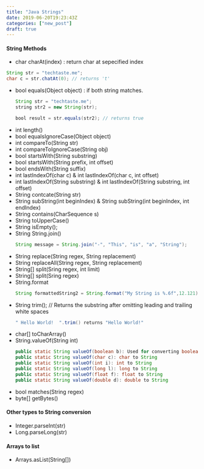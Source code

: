 ```yaml
---
title: "Java Strings"
date: 2019-06-20T19:23:43Z
categories: ["new_post"]
draft: true
---
```


#### **String Methods**
* char charAt(index) : return char at sepecified index
``` java
String str = "techtaste.me";
char c = str.chatAt(0); // returns 't'
```

* bool equals(Object object) : if both string matches.
	``` java
	String str = "techtaste.me";
	string str2 = new String(str);
	
	bool result = str.equals(str2); // returns true
	```
* int length()
* bool equalsIgnoreCase(Object object)
* int compareTo(String str)
* int compareToIgnoreCase(String obj)
* bool startsWith(String substring)
* bool startsWith(String prefix, int offset)
* bool endsWith(String suffix)
* int lastIndexOf(char c) & int lastIndexOf(char c, int offset)
* int lastIndexOf(String substring) & int lastIndexOf(String substring, int offset)
* String contcate(String str)
* String subString(int beginIndex) & String subString(int beginIndex, int endIndex) 
* String contains(CharSequence s)
* String toUpperCase()
* String isEmpty();
* String String.join()
	``` java
	String message = String.join("-", "This", "is", "a", "String");
	``` 
* String replace(String regex, String replacement)
* String replaceAll(String regex, String replacement)
* String[] split(Sring regex, int limit)
* String[] split(Sring regex)
* String.format
	``` java
	String formattedString2 = String.format("My String is %.6f",12.121);
	```
* String trim(); // Returns the substring after omitting leading and trailing white spaces
	``` java
	" Hello World!  ".trim() returns "Hello World!"
	```
* char[] toCharArray()
* String.valueOf(String int)
	``` java
	public static String valueOf(boolean b): Used for converting boolean value to a String
	public static String valueOf(char c): char to String
	public static String valueOf(int i): int to String
	public static String valueOf(long l): long to String
	public static String valueOf(float f): float to String
	public static String valueOf(double d): double to String
	```
* bool matches(String regex)
* byte[] getBytes()

#### Other types to String conversion
* Integer.parseInt(str)
* Long.parseLong(str)

#### Arrays to list
* Arrays.asList(String[])